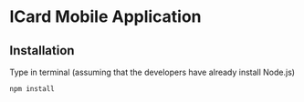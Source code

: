 # ICard Mobile Application

## Installation

Type in terminal (assuming that the developers have already install Node.js)

```bash
npm install
```
